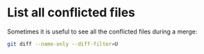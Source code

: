 # List all conflicted files

Sometimes it is useful to see all the conflicted files during
a merge:

```bash
git diff --name-only --diff-filter=U
```
